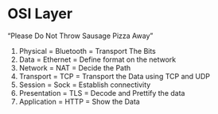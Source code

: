 # OSI Layer

“Please Do Not Throw Sausage Pizza Away”

1. Physical = Bluetooth = Transport The Bits
2. Data = Ethernet = Define format on the network 
3. Network = NAT = Decide the Path 
4. Transport = TCP = Transport the Data using TCP and UDP
5. Session = Sock = Establish connectivity 
6. Presentation = TLS = Decode and Prettify the data
7. Application = HTTP = Show the Data

